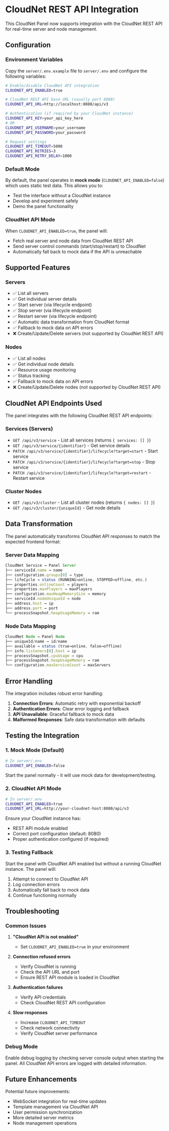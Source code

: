 # CloudNet REST API Integration

This CloudNet Panel now supports integration with the CloudNet REST API for real-time server and node management.

## Configuration

### Environment Variables

Copy the `server/.env.example` file to `server/.env` and configure the following variables:

```bash
# Enable/disable CloudNet API integration
CLOUDNET_API_ENABLED=true

# CloudNet REST API base URL (usually port 8080)
CLOUDNET_API_URL=http://localhost:8080/api/v3

# Authentication (if required by your CloudNet instance)
CLOUDNET_API_KEY=your_api_key_here
# OR
CLOUDNET_API_USERNAME=your_username
CLOUDNET_API_PASSWORD=your_password

# Request settings
CLOUDNET_API_TIMEOUT=5000
CLOUDNET_API_RETRIES=3
CLOUDNET_API_RETRY_DELAY=1000
```

### Default Mode

By default, the panel operates in **mock mode** (`CLOUDNET_API_ENABLED=false`) which uses static test data. This allows you to:
- Test the interface without a CloudNet instance
- Develop and experiment safely
- Demo the panel functionality

### CloudNet API Mode

When `CLOUDNET_API_ENABLED=true`, the panel will:
- Fetch real server and node data from CloudNet REST API
- Send server control commands (start/stop/restart) to CloudNet
- Automatically fall back to mock data if the API is unreachable

## Supported Features

### Servers
- ✅ List all servers
- ✅ Get individual server details
- ✅ Start server (via lifecycle endpoint)
- ✅ Stop server (via lifecycle endpoint)
- ✅ Restart server (via lifecycle endpoint)
- ✅ Automatic data transformation from CloudNet format
- ✅ Fallback to mock data on API errors
- ❌ Create/Update/Delete servers (not supported by CloudNet REST API)

### Nodes
- ✅ List all nodes
- ✅ Get individual node details
- ✅ Resource usage monitoring
- ✅ Status tracking
- ✅ Fallback to mock data on API errors
- ❌ Create/Update/Delete nodes (not supported by CloudNet REST API)

## CloudNet API Endpoints Used

The panel integrates with the following CloudNet REST API endpoints:

### Services (Servers)
- `GET /api/v3/service` - List all services (returns `{ services: [] }`)
- `GET /api/v3/service/{identifier}` - Get service details  
- `PATCH /api/v3/service/{identifier}/lifecycle?target=start` - Start service
- `PATCH /api/v3/service/{identifier}/lifecycle?target=stop` - Stop service
- `PATCH /api/v3/service/{identifier}/lifecycle?target=restart` - Restart service

### Cluster Nodes
- `GET /api/v3/cluster` - List all cluster nodes (returns `{ nodes: [] }`)
- `GET /api/v3/cluster/{uniqueId}` - Get node details

## Data Transformation

The panel automatically transforms CloudNet API responses to match the expected frontend format:

### Server Data Mapping
```javascript
CloudNet Service → Panel Server
├── serviceId.name → name
├── configuration.groups[0] → type
├── lifeCycle → status (RUNNING→online, STOPPED→offline, etc.)
├── properties.onlineCount → players
├── properties.maxPlayers → maxPlayers
├── configuration.maxHeapMemorySize → memory
├── serviceId.nodeUniqueId → node
├── address.host → ip
├── address.port → port
└── processSnapshot.heapUsageMemory → ram
```

### Node Data Mapping
```javascript
CloudNet Node → Panel Node
├── uniqueId/name → id/name
├── available → status (true→online, false→offline)
├── info.listeners[0].host → ip
├── processSnapshot.cpuUsage → cpu
├── processSnapshot.heapUsageMemory → ram
└── configuration.maxServiceCount → maxServers
```

## Error Handling

The integration includes robust error handling:

1. **Connection Errors**: Automatic retry with exponential backoff
2. **Authentication Errors**: Clear error logging and fallback
3. **API Unavailable**: Graceful fallback to mock data
4. **Malformed Responses**: Safe data transformation with defaults

## Testing the Integration

### 1. Mock Mode (Default)
```bash
# In server/.env
CLOUDNET_API_ENABLED=false
```
Start the panel normally - it will use mock data for development/testing.

### 2. CloudNet API Mode
```bash
# In server/.env
CLOUDNET_API_ENABLED=true
CLOUDNET_API_URL=http://your-cloudnet-host:8080/api/v3
```

Ensure your CloudNet instance has:
- REST API module enabled
- Correct port configuration (default: 8080)
- Proper authentication configured (if required)

### 3. Testing Fallback
Start the panel with CloudNet API enabled but without a running CloudNet instance. The panel will:
1. Attempt to connect to CloudNet API
2. Log connection errors
3. Automatically fall back to mock data
4. Continue functioning normally

## Troubleshooting

### Common Issues

1. **"CloudNet API is not enabled"**
   - Set `CLOUDNET_API_ENABLED=true` in your environment

2. **Connection refused errors**
   - Verify CloudNet is running
   - Check the API URL and port
   - Ensure REST API module is loaded in CloudNet

3. **Authentication failures**
   - Verify API credentials
   - Check CloudNet REST API configuration

4. **Slow responses**
   - Increase `CLOUDNET_API_TIMEOUT`
   - Check network connectivity
   - Verify CloudNet server performance

### Debug Mode
Enable debug logging by checking server console output when starting the panel. All CloudNet API errors are logged with detailed information.

## Future Enhancements

Potential future improvements:
- WebSocket integration for real-time updates
- Template management via CloudNet API
- User permission synchronization
- More detailed server metrics
- Node management operations